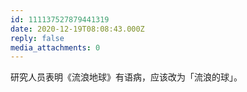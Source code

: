 ```yaml
---
id: 111137527879441319
date: 2020-12-19T08:08:43.000Z
reply: false
media_attachments: 0
---
```


研究人员表明《流浪地球》有语病，应该改为「流浪的球」。

